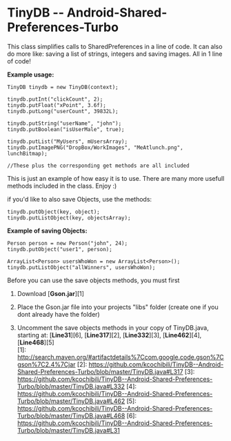 # TinyDB -- Android-Shared-Preferences-Turbo

This class simplifies calls to SharedPreferences in a line of code. It can also do more like: saving a list of strings, integers and saving images. All in 1 line of code!

**Example usage:**
```
TinyDB tinydb = new TinyDB(context);

tinydb.putInt("clickCount", 2);
tinydb.putFloat("xPoint", 3.6f);
tinydb.putLong("userCount", 39832L);

tinydb.putString("userName", "john");
tinydb.putBoolean("isUserMale", true); 

tinydb.putList("MyUsers", mUsersArray);
tinydb.putImagePNG("DropBox/WorkImages", "MeAtlunch.png", lunchBitmap);

//These plus the corresponding get methods are all included
```


This is just an example of how easy it is to use. There are many more usefull methods included in the class. Enjoy :)



if you'd like to also save Objects, use the methods: 
```
tinydb.putObject(key, object);
tinydb.putListObject(key, objectsArray);
```
**Example of saving Objects:**
```
Person person = new Person("john", 24);
tinydb.putObject("user1", person);

ArrayList<Person> usersWhoWon = new ArrayList<Person>();
tinydb.putListObject("allWinners", usersWhoWon);
```
Before you can use the save objects methods, you must first 

1. Download [**Gson.jar**][1]

2. Place the Gson.jar file  into your projects "libs" folder (create one if you dont already have the folder)

3. Uncomment the save objects methods in your copy of TinyDB.java, starting at: [**Line31**][6], [**Line317**][2], [**Line332**][3], [**Line462**][4], [**Line468**][5]     
[1]:  http://search.maven.org/#artifactdetails%7Ccom.google.code.gson%7Cgson%7C2.4%7Cjar
[2]:  https://github.com/kcochibili/TinyDB--Android-Shared-Preferences-Turbo/blob/master/TinyDB.java#L317 
[3]:  https://github.com/kcochibili/TinyDB--Android-Shared-Preferences-Turbo/blob/master/TinyDB.java#L332
[4]:  https://github.com/kcochibili/TinyDB--Android-Shared-Preferences-Turbo/blob/master/TinyDB.java#L462
[5]:  https://github.com/kcochibili/TinyDB--Android-Shared-Preferences-Turbo/blob/master/TinyDB.java#L468
[6]:  https://github.com/kcochibili/TinyDB--Android-Shared-Preferences-Turbo/blob/master/TinyDB.java#L31
